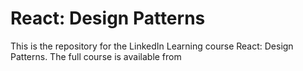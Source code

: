 # React: Design Patterns

This is the repository for the LinkedIn Learning course React: Design Patterns. The full course is available from
